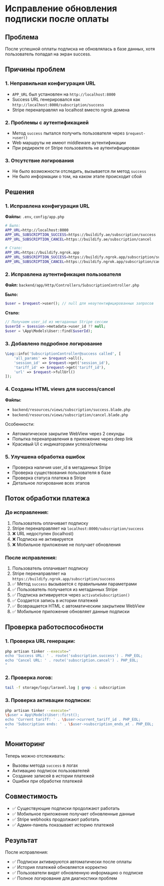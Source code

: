 # Исправление обновления подписки после оплаты

## Проблема
После успешной оплаты подписка не обновлялась в базе данных, хотя пользователь попадал на экран success.

## Причины проблем

### 1. Неправильная конфигурация URL
- `APP_URL` был установлен на `http://localhost:8000`
- Success URL генерировался как `http://localhost:8000/subscription/success`
- Stripe перенаправлял на localhost вместо ngrok домена

### 2. Проблемы с аутентификацией
- Метод `success` пытался получить пользователя через `$request->user()`
- Web маршруты не имеют middleware аутентификации
- При редиректе от Stripe пользователь не аутентифицирован

### 3. Отсутствие логирования
- Не было возможности отследить, вызывается ли метод `success`
- Не было информации о том, на каком этапе происходит сбой

## Решения

### 1. Исправлена конфигурация URL

**Файлы:** `.env`, `config/app.php`

```bash
# Было:
APP_URL=http://localhost:8000
APP_URL_SUBSCRIPTION_SUCCESS=https://buildify.ae/subscription/success
APP_URL_SUBSCRIPTION_CANCEL=https://buildify.ae/subscription/cancel

# Стало:
APP_URL=https://buildify.ngrok.app
APP_URL_SUBSCRIPTION_SUCCESS=https://buildify.ngrok.app/subscription/success
APP_URL_SUBSCRIPTION_CANCEL=https://buildify.ngrok.app/subscription/cancel
```

### 2. Исправлена аутентификация пользователя

**Файл:** `backend/app/Http/Controllers/SubscriptionController.php`

**Было:**
```php
$user = $request->user(); // null для неаутентифицированных запросов
```

**Стало:**
```php
// Получаем user_id из метаданных Stripe сессии
$userId = $session->metadata->user_id ?? null;
$user = \App\Models\User::find($userId);
```

### 3. Добавлено подробное логирование

```php
\Log::info('SubscriptionController@success called', [
    'all_params' => $request->all(),
    'session_id' => $request->get('session_id'),
    'tariff_id' => $request->get('tariff_id'),
    'url' => $request->fullUrl()
]);
```

### 4. Созданы HTML views для success/cancel

**Файлы:** 
- `backend/resources/views/subscription/success.blade.php`
- `backend/resources/views/subscription/cancel.blade.php`

Особенности:
- Автоматическое закрытие WebView через 2 секунды
- Попытка перенаправления в приложение через deep link
- Красивый UI с индикаторами успеха/отмены

### 5. Улучшена обработка ошибок

- Проверка наличия user_id в метаданных Stripe
- Проверка существования пользователя в базе
- Проверка статуса платежа в Stripe
- Детальное логирование всех этапов

## Поток обработки платежа

### До исправления:
1. Пользователь оплачивает подписку
2. Stripe перенаправляет на `localhost:8000/subscription/success`
3. ❌ URL недоступен (localhost)
4. ❌ Подписка не активируется
5. ❌ Мобильное приложение не получает обновления

### После исправления:
1. Пользователь оплачивает подписку
2. Stripe перенаправляет на `https://buildify.ngrok.app/subscription/success`
3. ✅ Метод `success` вызывается с правильными параметрами
4. ✅ Пользователь получается из метаданных Stripe
5. ✅ Подписка активируется через `activateSubscription()`
6. ✅ Создается запись в истории платежей
7. ✅ Возвращается HTML с автоматическим закрытием WebView
8. ✅ Мобильное приложение обновляет данные подписки

## Проверка работоспособности

### 1. Проверка URL генерации:
```bash
php artisan tinker --execute="
echo 'Success URL: ' . route('subscription.success') . PHP_EOL;
echo 'Cancel URL: ' . route('subscription.cancel') . PHP_EOL;
"
```

### 2. Проверка логов:
```bash
tail -f storage/logs/laravel.log | grep -i subscription
```

### 3. Проверка активации подписки:
```bash
php artisan tinker --execute="
\$user = App\Models\User::first();
echo 'Current tariff: ' . \$user->current_tariff_id . PHP_EOL;
echo 'Subscription ends: ' . \$user->subscription_ends_at . PHP_EOL;
"
```

## Мониторинг

Теперь можно отслеживать:
- Вызовы метода `success` в логах
- Активацию подписок пользователей
- Создание записей в истории платежей
- Ошибки при обработке платежей

## Совместимость

- ✅ Существующие подписки продолжают работать
- ✅ Мобильное приложение получает обновленные данные
- ✅ Stripe webhooks продолжают работать
- ✅ Админ-панель показывает историю платежей

## Результат

После исправления:
- ✅ Подписки активируются автоматически после оплаты
- ✅ История платежей обновляется корректно
- ✅ Пользователи видят обновленную информацию о подписке
- ✅ Полное логирование для диагностики проблем
